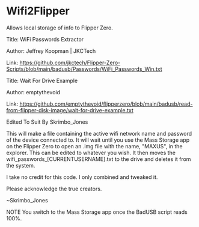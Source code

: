 # Wifi2Flipper
Allows local storage of info to Flipper Zero.

 Title: WiFi Passwords Extractor
 
 Author: Jeffrey Koopman | JKCTech
 
 Link: https://github.com/jkctech/Flipper-Zero-Scripts/blob/main/badusb/Passwords/WiFi_Passwords_Win.txt

 Title: Wait For Drive Example
 
 Author: emptythevoid
 
 Link: https://github.com/emptythevoid/flipperzero/blob/main/badusb/read-from-flipper-disk-image/wait-for-drive-example.txt

 Edited To Suit By Skrimbo_Jones
 
 This will make a file containing the active wifi network name and password of the device connected to. It will wait until you use the Mass Storage app on the 
 Flipper Zero to open an .img file with the name, "MAXUS", in the explorer. This can be edited to whatever you wish. 
 It then moves the wifi_passwords_[CURRENTUSERNAME].txt to the drive and deletes it from the system.
 
 I take no credit for this code. I only combined and tweaked it. 
 
 Please acknowledge the true creators. 
 
 ~Skrimbo_Jones
 
 NOTE You switch to the Mass Storage app once the BadUSB script reads 100%.
